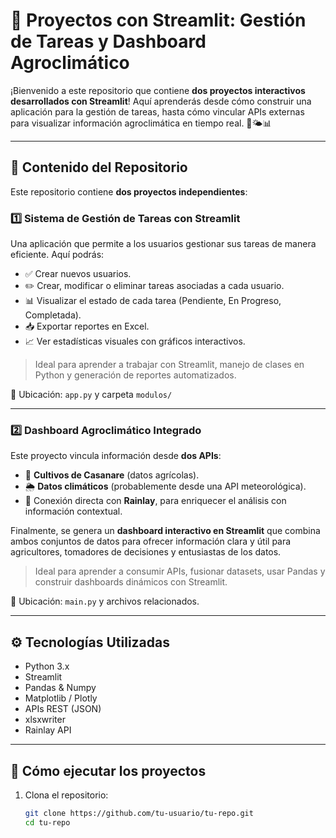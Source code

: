 # 🌟 Proyectos con Streamlit: Gestión de Tareas y Dashboard Agroclimático

¡Bienvenido a este repositorio que contiene **dos proyectos interactivos desarrollados con Streamlit**! Aquí aprenderás desde cómo construir una aplicación para la gestión de tareas, hasta cómo vincular APIs externas para visualizar información agroclimática en tiempo real. 🌱🌤️📊

---

## 📁 Contenido del Repositorio

Este repositorio contiene **dos proyectos independientes**:

### 1️⃣ Sistema de Gestión de Tareas con Streamlit

Una aplicación que permite a los usuarios gestionar sus tareas de manera eficiente. Aquí podrás:

- ✅ Crear nuevos usuarios.
- ✏️ Crear, modificar o eliminar tareas asociadas a cada usuario.
- 📊 Visualizar el estado de cada tarea (Pendiente, En Progreso, Completada).
- 📥 Exportar reportes en Excel.
- 📈 Ver estadísticas visuales con gráficos interactivos.

> Ideal para aprender a trabajar con Streamlit, manejo de clases en Python y generación de reportes automatizados.

📁 Ubicación: `app.py` y carpeta `modulos/`

---

### 2️⃣ Dashboard Agroclimático Integrado

Este proyecto vincula información desde **dos APIs**:

- 🌾 **Cultivos de Casanare** (datos agrícolas).
- 🌦️ **Datos climáticos** (probablemente desde una API meteorológica).
- 🔗 Conexión directa con **Rainlay**, para enriquecer el análisis con información contextual.

Finalmente, se genera un **dashboard interactivo en Streamlit** que combina ambos conjuntos de datos para ofrecer información clara y útil para agricultores, tomadores de decisiones y entusiastas de los datos.

> Ideal para aprender a consumir APIs, fusionar datasets, usar Pandas y construir dashboards dinámicos con Streamlit.

📁 Ubicación: `main.py` y archivos relacionados.

---

## ⚙️ Tecnologías Utilizadas

- Python 3.x
- Streamlit
- Pandas & Numpy
- Matplotlib / Plotly
- APIs REST (JSON)
- xlsxwriter
- Rainlay API

---

## 🚀 Cómo ejecutar los proyectos

1. Clona el repositorio:
   ```bash
   git clone https://github.com/tu-usuario/tu-repo.git
   cd tu-repo
